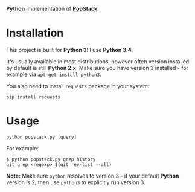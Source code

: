 **Python** implementation of [**PopStack**](https://github.com/rafalwrzeszcz/popstack).

# Installation

This project is built for **Python 3**! I use **Python 3.4**.

It's usually available in most distributions, however often version installed by default is still **Python 2.x**. Make
sure you have version 3 installed - for example via `apt-get install python3`.

You also need to install `requests` package in your system:

```
pip install requests
```

# Usage

```
python popstack.py [query]
```

For example:

```
$ python popstack.py grep history
git grep <regexp> $(git rev-list --all)
```

**Note:** Make sure `python` resolves to version 3 - if your default **Python** version is 2, then use `python3` to
explicitly run version 3.
